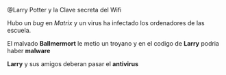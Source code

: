 @Larry Potter y la Clave secreta del Wifi


Hubo un *bug* en *Matrix* y un virus ha infectado los ordenadores de las escuela.


El malvado **Ballmermort** le metio un troyano
y en el codigo de **Larry** podria haber **malware**


**Larry** y sus amigos deberan pasar el **antivirus**


